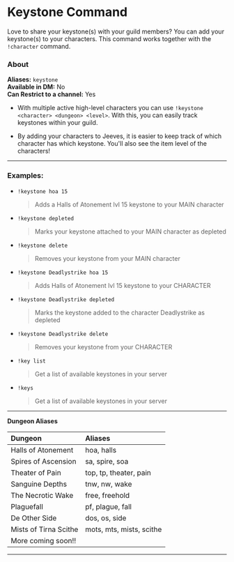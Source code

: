 # Keystone Command

Love to share your keystone(s) with your guild members? You can add your keystone(s) to your characters. This command works together with the `!character` command.



### About

**Aliases:** `keystone`   
**Available in DM:** No   
**Can Restrict to a channel:** Yes

* With multiple active high-level characters you can use `!keystone <character> <dungeon> <level>`. With this, you can easily track keystones within your guild.

* By adding your characters to Jeeves, it is easier to keep track of which character has which keystone. You'll also see the item level of the characters!

***

### Examples:

* `!keystone hoa 15`
  > Adds a Halls of Atonement lvl 15 keystone to your MAIN character

* `!keystone depleted`  
  > Marks your keystone attached to your MAIN character as depleted

* `!keystone delete`
  > Removes your keystone from your MAIN character

* `!keystone Deadlystrike hoa 15`
  > Adds Halls of Atonement lvl 15 keystone to your CHARACTER

* `!keystone Deadlystrike depleted`
  > Marks the keystone added to the character Deadlystrike as depleted

* `!keystone Deadlystrike delete`
  > Removes your keystone from your CHARACTER

* `!key list`
  > Get a list of available keystones in your server

* `!keys`
  > Get a list of available keystones in your server

***

**Dungeon  Aliases**

| Dungeon               | Aliases                 |
|:----------------------|:------------------------|
| Halls of Atonement    | hoa, halls              |
| Spires of Ascension   | sa, spire, soa          |
| Theater of Pain       | top, tp, theater, pain  |
| Sanguine Depths       | tnw, nw, wake           |
| The Necrotic Wake     | free, freehold          |
| Plaguefall            | pf, plague, fall        |
| De Other Side         | dos, os, side           |
| Mists of Tirna Scithe | mots, mts, mists, scithe|
| More coming soon!!    |                         |


 ***
